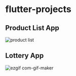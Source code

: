 # flutter-projects

## Product List App
![product list](https://user-images.githubusercontent.com/61970194/184069060-41be7423-5174-4569-a3f0-95b12db3b61e.gif)

## Lottery App
![ezgif com-gif-maker](https://user-images.githubusercontent.com/61970194/184069112-8e49a1b4-dac0-42ad-b523-021e75e0a994.gif)
